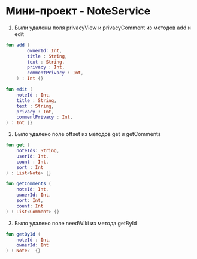 # Мини-проект - NoteService

1. Были удалены поля privacyView и privacyComment из методов add и edit

```kotlin
fun add (
        ownerId: Int,
        title : String,
        text : String,
        privacy : Int,
        commentPrivacy : Int,
    ) : Int {}

fun edit (
    noteId : Int,
    title : String,
    text : String,
    privacy : Int,
    commentPrivacy : Int,
) : Int {}
```

2. Было удалено поле offset из методов get и getComments

```kotlin
fun get (
    noteIds: String,
    userId: Int,
    count : Int,
    sort : Int
) : List<Note> {}

fun getComments (
    noteId: Int,
    ownerId: Int,
    sort: Int,
    count: Int
) : List<Comment> {}
```

3. Было удалено поле needWiki из метода getById

```kotlin
fun getById (
    noteId : Int,
    ownerId: Int
) : Note?  {}
```